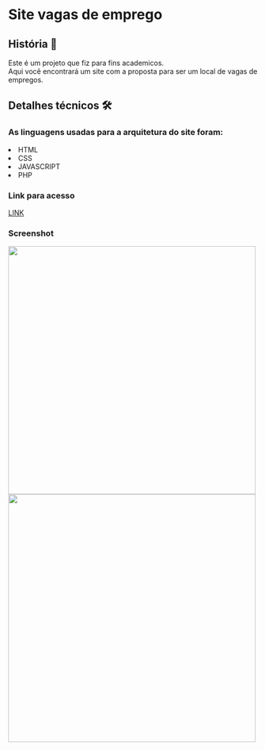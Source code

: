 # Site vagas de emprego 

## História 📖
Este é um projeto que fiz para fins academicos.<br>
Aqui você encontrará um site com a proposta para ser um local de vagas de empregos. 

## Detalhes técnicos 🛠
### As linguagens usadas para a arquitetura do site foram:<br>

<li>HTML</li>
<li>CSS</li>
<li>JAVASCRIPT</li>
<li>PHP</li>

### Link para acesso


<a href="https://matheuscoelio.github.io/TRABALHO-FACULDADE/PAGINA%20HOME.html">LINK</a>  

### Screenshot
<div>
<img src="https://github.com/MatheusCoelio/Meu-site-rpg/assets/103150297/63364281-5dd8-42f0-85c4-fbf9128af63f" width="500px">         <img src="https://github.com/MatheusCoelio/Meu-site-rpg/assets/103150297/1a3c7c78-b69a-4617-8f98-23be4fe41c04" width="500px">
